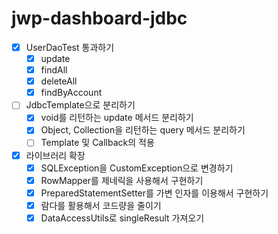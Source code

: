 # jwp-dashboard-jdbc

- [x] UserDaoTest 통과하기
  - [x] update
  - [x] findAll
  - [x] deleteAll
  - [x] findByAccount

- [ ] JdbcTemplate으로 분리하기
  - [x] void를 리턴하는 update 메서드 분리하기
  - [x] Object, Collection을 리턴하는 query 메서드 분리하기
  - [ ] Template 및 Callback의 적용

- [x] 라이브러리 확장
  - [x] SQLException을 CustomException으로 변경하기
  - [x] RowMapper를 제네릭을 사용해서 구현하기
  - [x] PreparedStatementSetter를 가변 인자를 이용해서 구현하기
  - [x] 람다를 활용해서 코드량을 줄이기
  - [x] DataAccessUtils로 singleResult 가져오기
